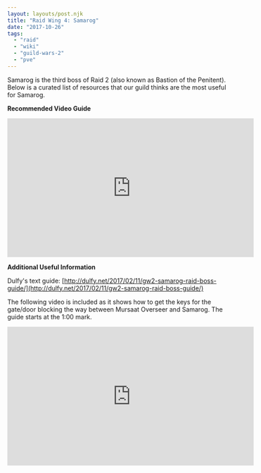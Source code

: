 ```yaml
---
layout: layouts/post.njk
title: "Raid Wing 4: Samarog"
date: "2017-10-26"
tags: 
  - "raid"
  - "wiki"
  - "guild-wars-2"
  - "pve"
---
```


Samarog is the third boss of Raid 2 (also known as Bastion of the Penitent). Below is a curated list of resources that our guild thinks are the most useful for Samarog.

**Recommended Video Guide**

<iframe width="560" height="315" src="https://www.youtube.com/embed/diwPG9Dsrt8" title="YouTube video player" frameborder="0" allow="accelerometer; autoplay; clipboard-write; encrypted-media; gyroscope; picture-in-picture" allowfullscreen></iframe>

**Additional Useful Information**

Dulfy's text guide: [http://dulfy.net/2017/02/11/gw2-samarog-raid-boss-guide/](http://dulfy.net/2017/02/11/gw2-samarog-raid-boss-guide/)

The following video is included as it shows how to get the keys for the gate/door blocking the way between Mursaat Overseer and Samarog. The guide starts at the 1:00 mark.

<iframe width="560" height="315" src="https://www.youtube.com/embed/E4bGfBjr_Ks" title="YouTube video player" frameborder="0" allow="accelerometer; autoplay; clipboard-write; encrypted-media; gyroscope; picture-in-picture" allowfullscreen></iframe>
